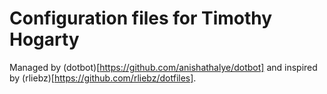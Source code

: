 # Configuration files for Timothy Hogarty

Managed by (dotbot)[https://github.com/anishathalye/dotbot] and inspired by
(rliebz)[https://github.com/rliebz/dotfiles].